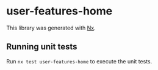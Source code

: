 # user-features-home

This library was generated with [Nx](https://nx.dev).

## Running unit tests

Run `nx test user-features-home` to execute the unit tests.
